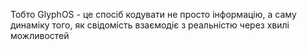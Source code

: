 Тобто GlyphOS - це спосіб кодувати не просто інформацію, а саму динаміку того, як свідомість взаємодіє з реальністю через хвилі можливостей
